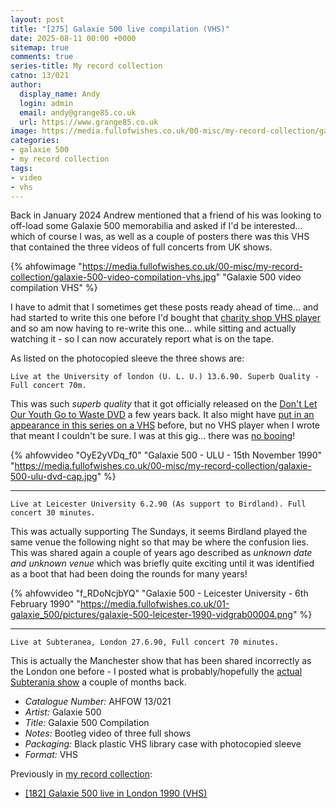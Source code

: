 ```yaml
---
layout: post
title: "[275] Galaxie 500 live compilation (VHS)"
date: 2025-08-11 00:00 +0000
sitemap: true
comments: true
series-title: My record collection
catno: 13/021
author:
  display_name: Andy
  login: admin
  email: andy@grange85.co.uk
  url: https://www.grange85.co.uk
image: https://media.fullofwishes.co.uk/00-misc/my-record-collection/galaxie-500-video-compilation-vhs.jpg
categories:
- galaxie 500
- my record collection
tags:
- video
- vhs
---
```

Back in January 2024 Andrew mentioned that a friend of his was looking to off-load some Galaxie 500 memorabilia and asked if I'd be interested... which of course I was, as well as a couple of posters there was this VHS that contained the three videos of full concerts from UK shows.

{% ahfowimage "https://media.fullofwishes.co.uk/00-misc/my-record-collection/galaxie-500-video-compilation-vhs.jpg" "Galaxie 500 video compilation VHS" %}

I have to admit that I sometimes get these posts ready ahead of time... and  had started to write this one before I'd bought that [charity shop VHS player](/2025/07/03/video-galaxie-500-at-subterania-27th-june-1990/) and so am now having to re-write this one... while sitting and actually watching it - so I can now accurately report what is on the tape.

As listed on the photocopied sleeve the three shows are:

    Live at the University of london (U. L. U.) 13.6.90. Superb Quality - Full concert 70m.

This was such _superb quality_ that it got officially released on the [Don't Let Our Youth Go to Waste DVD](/2024/11/11/my-record-collection-187-don-t-let-our-youth-go-to-waste-dvd/) a few years back. It also might have [put in an appearance in this series on a VHS](/2025/01/30/my-record-collection-galaxie-500-university-of-london-6-3-90/) before, but no VHS player when I wrote that meant I couldn't be sure. I was at this gig... there was [no booing](/2025/08/07/my-record-collection-galaxie-500-this-is-our-music-japanese-cd/)!

{% ahfowvideo "OyE2yVDq_f0" "Galaxie 500 - ULU - 15th November 1990" "https://media.fullofwishes.co.uk/00-misc/my-record-collection/galaxie-500-ulu-dvd-cap.jpg" %}

---

    Live at Leicester University 6.2.90 (As support to Birdland). Full concert 30 minutes.

This was actually supporting The Sundays, it seems Birdland played the same venue the following night so that may be where the confusion lies. This was shared again a couple of years ago described as _unknown date and unknown venue_ which was briefly quite exciting until it was identified as a boot that had been doing the rounds for many years!

{% ahfowvideo "f_RDoNcjbYQ" "Galaxie 500 - Leicester University - 6th February 1990" "https://media.fullofwishes.co.uk/01-galaxie_500/pictures/galaxie-500-leicester-1990-vidgrab00004.png" %}

---

    Live at Subteranea, London 27.6.90, Full concert 70 minutes.

This is actually the Manchester show that has been shared incorrectly as the London one before - I posted what is probably/hopefully the [actual Subterania show](/2025/07/03/video-galaxie-500-at-subterania-27th-june-1990/) a couple of months back.

 - *Catalogue Number:* AHFOW 13/021
 - *Artist:* Galaxie 500
 - *Title:* Galaxie 500 Compilation
 - *Notes:* Bootleg video of three full shows
 - *Packaging:* Black plastic VHS library case with photocopied sleeve
 - *Format:* VHS

Previously in [my record collection](/category/my-record-collection):
 - [[182] Galaxie 500 live in London 1990 (VHS)](/2024/09/30/my-record-collection-175-galaxie-500-at-ulu-vhs/)

